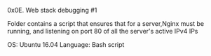 0x0E. Web stack debugging #1

Folder contains a script that ensures that for a server,Nginx must be running, and listening on port 80 of all the server's active IPv4 IPs

OS: Ubuntu 16.04
Language: Bash script
